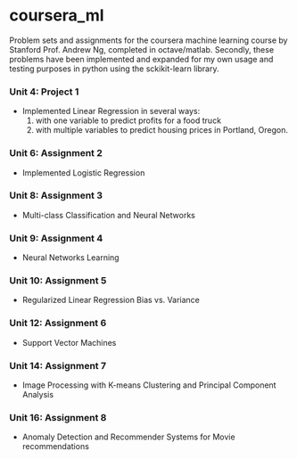 # coursera_ml
Problem sets and assignments for the coursera machine learning course by Stanford Prof. Andrew Ng, completed in octave/matlab. Secondly, these problems have been implemented and expanded for my own usage and testing purposes in python using the sckikit-learn library.

### Unit 4: Project 1
* Implemented Linear Regression in several ways:
  1. with one variable to predict profits for a food truck
  2. with multiple variables to predict housing prices in Portland, Oregon.

### Unit 6: Assignment 2
* Implemented Logistic Regression

### Unit 8: Assignment 3
* Multi-class Classification and Neural Networks

### Unit 9: Assignment 4
* Neural Networks Learning

### Unit 10: Assignment 5
* Regularized Linear Regression Bias vs. Variance

### Unit 12: Assignment 6
* Support Vector Machines

### Unit 14: Assignment 7
* Image Processing with K-means Clustering and Principal Component Analysis

### Unit 16: Assignment 8
* Anomaly Detection and Recommender Systems for Movie recommendations
